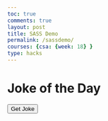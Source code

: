 ```yaml
---
toc: true
comments: true
layout: post
title: SASS Demo
permalink: /sassdemo/
courses: {csa: {week: 18} }
type: hacks
---
```

<html lang="en">
<head>
    <meta charset="UTF-8">
    <meta name="viewport" content="width=device-width, initial-scale=1.0">
    <link rel="stylesheet" href="styles.css">
    <title>Joke Page</title>
</head>
<body>
    <div class="container">
        <h1>Joke of the Day</h1>
        <div class="joke" id="joke-container">
            <!-- Jokes will be dynamically added here using JavaScript -->
        </div>
        <button onclick="fetchJoke()">Get Joke</button>
    </div>
    <script>
        async function fetchJoke() {
            const jokeContainer = document.getElementById('joke-container');
            const response = await fetch('https://official-joke-api.appspot.com/random_joke');
            const joke = await response.json();
            jokeContainer.innerHTML = `<p>${joke.setup}</p><p>${joke.punchline}</p>`;
        }
    </script>
    <script src="script.js"></script>
</body>
</html>
